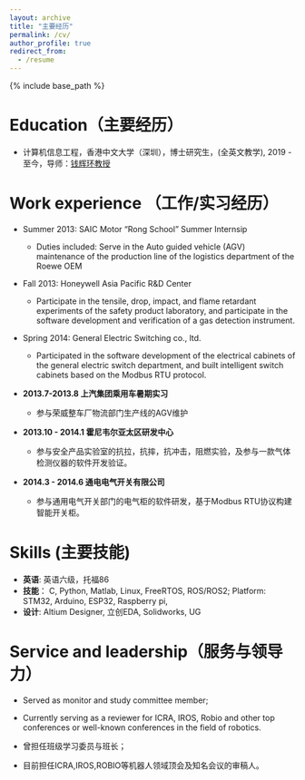 ```yaml
---
layout: archive
title: "主要经历"
permalink: /cv/
author_profile: true
redirect_from:
  - /resume
---
```


{% include base_path %}

Education（主要经历）
======
* 计算机信息工程，香港中文大学（深圳），博士研究生，(全英文教学), 2019 - 至今，导师：<a href="https://sse.cuhk.edu.cn/faculty/qianhuihuan">钱辉环教授</a>

Work experience （工作/实习经历）
======
* Summer 2013: SAIC Motor “Rong School” Summer Internsip
  * Duties included: Serve in the Auto guided vehicle (AGV) maintenance of the production line of the logistics department of the Roewe OEM

* Fall 2013: Honeywell Asia Pacific R&D Center
  * Participate in the tensile, drop, impact, and flame retardant experiments of the safety product laboratory, and participate in the software development and verification of a gas detection instrument.
* Spring 2014: General Electric Switching co., ltd.
  * Participated in the software development of the electrical cabinets of the general electric switch department, and built intelligent switch cabinets based on the Modbus RTU protocol.

* <b>2013.7-2013.8 上汽集团乘用车暑期实习</b>
  * 参与荣威整车厂物流部门生产线的AGV维护
* <b>2013.10 - 2014.1 霍尼韦尔亚太区研发中心</b>
  * 参与安全产品实验室的抗拉，抗摔，抗冲击，阻燃实验，及参与一款气体检测仪器的软件开发验证。
* <b>2014.3 - 2014.6 通电电气开关有限公司</b>
  * 参与通用电气开关部门的电气柜的软件研发，基于Modbus RTU协议构建智能开关柜。

Skills (主要技能)
======
* <b>英语</b>: 英语六级，托福86
* <b>技能</b>： C, Python, Matlab, Linux, FreeRTOS, ROS/ROS2; Platform: STM32, Arduino, ESP32, Raspberry pi, 
* <b>设计</b>: Altium Designer, 立创EDA, Solidworks, UG

Service and leadership（服务与领导力）
======
* Served as monitor and study committee member;
* Currently serving as a reviewer for ICRA, IROS, Robio and other top conferences or well-known conferences in the field of robotics.

* 曾担任班级学习委员与班长；
* 目前担任ICRA,IROS,ROBIO等机器人领域顶会及知名会议的审稿人。
